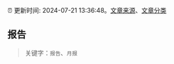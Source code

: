 :alarm_clock: 更新时间: 2024-07-21 13:36:48。[文章来源](/README.md)、[文章分类](/TAGS.md)

## 报告


> 关键字：`报告`、`月报`



